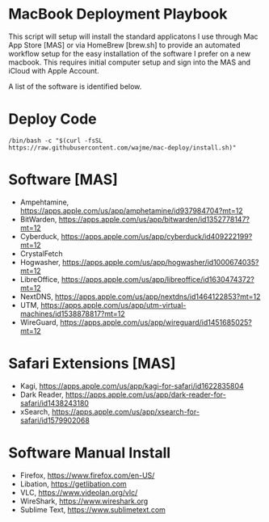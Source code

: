 # MacBook Deployment Playbook
This script will setup will install the standard applicatons I use through Mac App Store [MAS] or via HomeBrew [brew.sh] to provide an automated workflow setup for the easy installation of the software I prefer on a new macbook. This requires initial computer setup and sign into the MAS and iCloud with Apple Account.

A list of the software is identified below. 

# Deploy Code
    /bin/bash -c "$(curl -fsSL https://raw.githubusercontent.com/wajme/mac-deploy/install.sh)"

# Software [MAS]
- Ampehtamine, https://apps.apple.com/us/app/amphetamine/id937984704?mt=12
- BitWarden, https://apps.apple.com/us/app/bitwarden/id1352778147?mt=12
- Cyberduck, https://apps.apple.com/us/app/cyberduck/id409222199?mt=12
- CrystalFetch
- Hogwasher, https://apps.apple.com/us/app/hogwasher/id1000674035?mt=12
- LibreOffice, https://apps.apple.com/us/app/libreoffice/id1630474372?mt=12
- NextDNS, https://apps.apple.com/us/app/nextdns/id1464122853?mt=12
- UTM, https://apps.apple.com/us/app/utm-virtual-machines/id1538878817?mt=12
- WireGuard, https://apps.apple.com/us/app/wireguard/id1451685025?mt=12

# Safari Extensions [MAS]
- Kagi, https://apps.apple.com/us/app/kagi-for-safari/id1622835804
- Dark Reader, https://apps.apple.com/us/app/dark-reader-for-safari/id1438243180
- xSearch, https://apps.apple.com/us/app/xsearch-for-safari/id1579902068
  
# Software Manual Install
- Firefox, https://www.firefox.com/en-US/
- Libation, https://getlibation.com
- VLC, https://www.videolan.org/vlc/
- WireShark, https://www.wireshark.org
- Sublime Text, https://www.sublimetext.com
